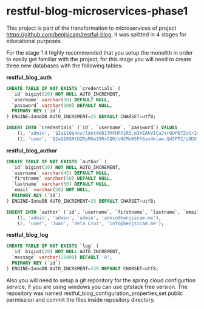# restful-blog-microservices-phase1

This project is part of the transformation to microservices of project https://github.com/benjsicam/restful-blog, it was splitted in 4 stages for educational purposes

For the stage 1 it highly recommended that you setup the monolith in order to easily get familiar with the project, for this stage you will need to create three new databases with the following tables:

**restful_blog_auth**

```sql
CREATE TABLE IF NOT EXISTS `credentials` (
  `id` bigint(20) NOT NULL AUTO_INCREMENT,
  `username` varchar(50) DEFAULT NULL,
  `password` varchar(100) DEFAULT NULL,
  PRIMARY KEY (`id`)
) ENGINE=InnoDB AUTO_INCREMENT=25 DEFAULT CHARSET=utf8;

INSERT INTO `credentials` (`id`, `username`, `password`) VALUES
	(1, 'admin', '$2a$10$4nz/lAntXH017MFHPX1R5.m3YEAhVICaJtrQUP87ZvGr1dEIKNyPq'),
	(2, 'user', '$2a$10$NtDZRpRKw190x5QR/oNCMuW5Ff6yx4klaw.Qd5PP2/i8DXjZzqHaG');
```

**restful_blog_author**

```sql
CREATE TABLE IF NOT EXISTS `author` (
  `id` bigint(20) NOT NULL AUTO_INCREMENT,
  `username` varchar(45) DEFAULT NULL,
  `firstname` varchar(50) DEFAULT NULL,
  `lastname` varchar(50) DEFAULT NULL,
  `email` varchar(50) NOT NULL,
  PRIMARY KEY (`id`)
) ENGINE=InnoDB AUTO_INCREMENT=25 DEFAULT CHARSET=utf8;

INSERT INTO `author` (`id`, `username`, `firstname`, `lastname`, `email`) VALUES
	(1, 'admin', 'admin', 'admin', 'admin@benjsicam.me'),
	(2, 'user', 'Juan', 'dela Cruz', 'info@benjsicam.me');
```

**restful_blog_log**

```sql
CREATE TABLE IF NOT EXISTS `log` (
  `id` bigint(20) NOT NULL AUTO_INCREMENT,
  `message` varchar(21000) DEFAULT '0',
  PRIMARY KEY (`id`)
) ENGINE=InnoDB AUTO_INCREMENT=339 DEFAULT CHARSET=utf8;
```
Also you will need to setup a git repository for the spring cloud configurtion service, if you are using windows you can use gitstack free version. The repository was named  restful_blog_configuration_properties,set public permission and  commit the files inside repository directory.

